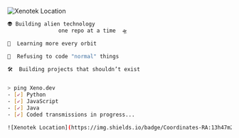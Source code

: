 ![Xenotek Location](https://img.shields.io/badge/Coordinates-RA:13h47m22s_DEC:-05°12′44″-blue?style=for-the-badge&logo=github)

```Bash
👽 Building alien technology 
                one repo at a time  🛸

🧬  Learning more every orbit

👾  Refusing to code "normal" things

🛠️  Building projects that shouldn’t exist


> ping Xeno.dev
- [✔] Python  
- [✔] JavaScript  
- [✔] Java  
- [✔] Coded transmissions in progress...

![Xenotek Location](https://img.shields.io/badge/Coordinates-RA:13h47m22s_DEC:-05°12′44″-blue?style=for-the-badge&logo=github)
